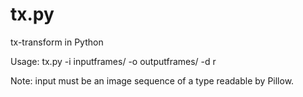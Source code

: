 # tx.py
tx-transform in Python

Usage: tx.py -i inputframes/ -o outputframes/ -d r

Note: input must be an image sequence of a type readable by Pillow.
